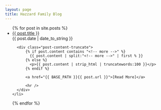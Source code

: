 ```yaml
---
layout: page
title: Hazzard Family Blog
---
```

<ul class="index_posts posts">
  {% for post in site.posts %}
    <li>
      <a class="index_title" href="{{ BASE_PATH }}{{ post.url }}">{{ post.title }}</a>
      <div class="index_date">{{ post.date | date_to_string }}</div>

      <div class="post-content-truncate">
          {% if post.content contains "<!-- more -->" %}
            {{ post.content | split:"<!-- more -->" | first % }}
          {% else %}
            <p>{{ post.content | strip_html | truncatewords:100 }}</p>
          {% endif %}

          <a href="{{ BASE_PATH }}{{ post.url }}">[Read More]</a>

          <hr />
      </div>
    </li>
  {% endfor %}
</ul>
